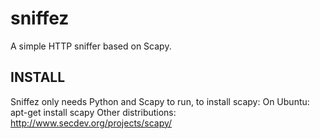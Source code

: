 sniffez
=======

A simple HTTP sniffer based on Scapy.

INSTALL
---------

Sniffez only needs Python and Scapy to run, to install scapy:
On Ubuntu: apt-get install scapy
Other distributions: http://www.secdev.org/projects/scapy/
